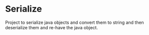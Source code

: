 # Serialize
Project to serialize java objects and convert them to string and then deserialize them and re-have the java object.
